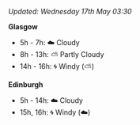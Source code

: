 *Updated: Wednesday 17th May 03:30*

**Glasgow**

* 5h - 7h: :cloud: Cloudy
* 8h - 13h: :partly_sunny: Partly Cloudy
* 14h - 16h: :cyclone: Windy (:partly_sunny:)

**Edinburgh**

* 5h - 14h: :cloud: Cloudy
* 15h, 16h: :cyclone: Windy (:cloud:)
